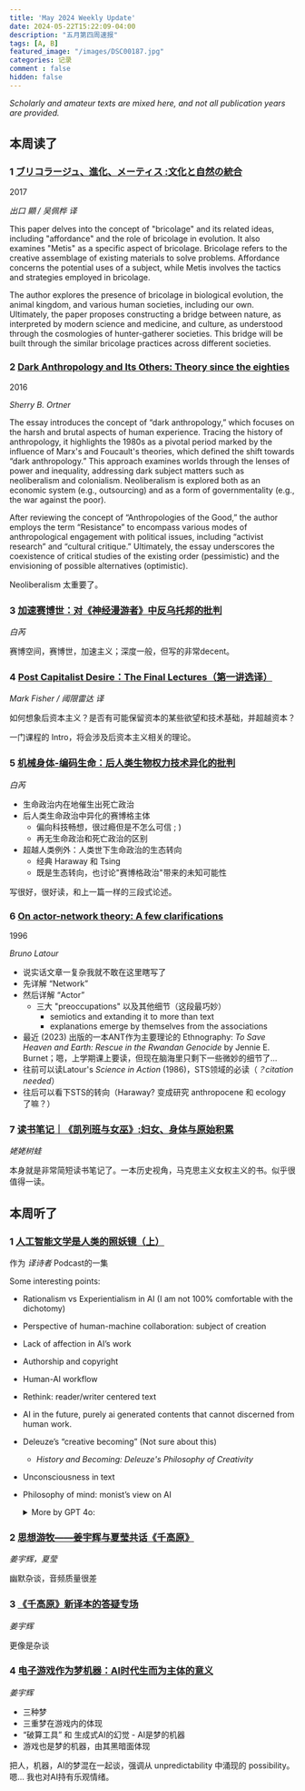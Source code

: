 ```yaml
---
title: 'May 2024 Weekly Update'
date: 2024-05-22T15:22:09-04:00
description: "五月第四周速报"
tags: [A, B]
featured_image: "/images/DSC00187.jpg"
categories: 记录
comment : false
hidden: false
---
```


*Scholarly and amateur texts are mixed here, and not all publication years are provided.*

## 本周读了

### 1 [ブリコラージュ、進化、メーティス :文化と自然の統合](https://mp.weixin.qq.com/s?__biz=MzU5NDMzMTcyMQ==&mid=2247486859&idx=1&sn=709d5a1b632653cb6a144488821ad4a7&chksm=fe039cadc97415bbbd121d886287ae84f72811f9b2f7b3732c5076a5fc34cacb38db193f6054&scene=178&cur_album_id=2608437120646692864#rd)

2017

*出口 顯 / 吴佩桦 译*

This paper delves into the concept of "bricolage" and its related ideas, including "affordance" and the role of bricolage in evolution. It also examines "Metis" as a specific aspect of bricolage. Bricolage refers to the creative assemblage of existing materials to solve problems. Affordance concerns the potential uses of a subject, while Metis involves the tactics and strategies employed in bricolage.

The author explores the presence of bricolage in biological evolution, the animal kingdom, and various human societies, including our own. Ultimately, the paper proposes constructing a bridge between nature, as interpreted by modern science and medicine, and culture, as understood through the cosmologies of hunter-gatherer societies. This bridge will be built through the similar bricolage practices across different societies.

### 2 [Dark Anthropology and Its Others: Theory since the eighties](https://www.journals.uchicago.edu/doi/10.14318/hau6.1.004#_i7)

2016

*Sherry B. Ortner*

The essay introduces the concept of “dark anthropology,” which focuses on the harsh and brutal aspects of human experience. Tracing the history of anthropology, it highlights the 1980s as a pivotal period marked by the influence of Marx's and Foucault's theories, which defined the shift towards “dark anthropology.” This approach examines worlds through the lenses of power and inequality, addressing dark subject matters such as neoliberalism and colonialism. Neoliberalism is explored both as an economic system (e.g., outsourcing) and as a form of governmentality (e.g., the war against the poor).

After reviewing the concept of “Anthropologies of the Good,” the author employs the term “Resistance” to encompass various modes of anthropological engagement with political issues, including “activist research” and “cultural critique.” Ultimately, the essay underscores the coexistence of critical studies of the existing order (pessimistic) and the envisioning of possible alternatives (optimistic).

Neoliberalism 太重要了。

### 3 [加速赛博世：对《神经漫游者》中反乌托邦的批判](https://mp.weixin.qq.com/s/YKsVtUWPs9DADNwkS8EzQw)

*白芮*

赛博空间，赛博世，加速主义；深度一般，但写的非常decent。

### 4 [Post Capitalist Desire：The Final Lectures（第一讲选译）](https://mp.weixin.qq.com/s/xD0TJAwLWOkCZZuq7sRfVg)

*Mark Fisher / 阈限雷达 译*

如何想象后资本主义？是否有可能保留资本的某些欲望和技术基础，并超越资本？

一门课程的 Intro，将会涉及后资本主义相关的理论。


### 5 [机械身体-编码生命：后人类生物权力技术异化的批判](https://mp.weixin.qq.com/s/iMdv9Tcael6j7rcMJQzsFw)

*白芮*

- 生命政治内在地催生出死亡政治
- 后人类生命政治中异化的赛博格主体
  - 偏向科技畅想，很过瘾但是不怎么可信 ; )
  - 再无生命政治和死亡政治的区别
- 超越人类例外：人类世下生命政治的生态转向
  - 经典 Haraway 和 Tsing 
  - 既是生态转向，也讨论"赛博格政治"带来的未知可能性

写很好，很好读，和上一篇一样的三段式论述。

### 6 [On actor-network theory: A few clarifications](https://www.jstor.org/stable/40878163)

1996

*Bruno Latour*
- 说实话文章一复杂我就不敢在这里瞎写了
- 先详解 “Network” 
- 然后详解 “Actor”
  - 三大 "preoccupations" 以及其他细节（这段最巧妙）
    - semiotics and extanding it to more than text
    - explanations emerge by themselves from the associations
- 最近 (2023) 出版的一本ANT作为主要理论的 Ethnography: *To Save Heaven and Earth: Rescue in the Rwandan Genocide* by Jennie E. Burnet；嗯，上学期课上要读，但现在脑海里只剩下一些微妙的细节了...
- 往前可以读Latour's *Science in Action* (1986)，STS领域的必读（*？citation needed*）
- 往后可以看下STS的转向（Haraway? 变成研究 anthropocene 和 ecology 了嘛？）

### 7 [读书笔记｜《凯列班与女巫》:妇女、身体与原始积累](https://mp.weixin.qq.com/s/CpmoAi0RAsjE7rozKFXV_w)

*姥姥树蛙*

本身就是非常简短读书笔记了。一本历史视角，马克思主义女权主义的书。似乎很值得一读。

## 本周听了
### 1 [人工智能文学是人类的照妖镜（上）](https://www.xiaoyuzhoufm.com/episode/66449874251bd96e6c86979d)

作为 *译诗者* Podcast的一集

Some interesting points:
-	Rationalism vs Experientialism in AI (I am not 100% comfortable with the dichotomy)
-	Perspective of human-machine collaboration: subject of creation
-	Lack of affection in AI’s work
-	Authorship and copyright
-	Human-AI workflow
-	Rethink: reader/writer centered text
-	AI in the future, purely ai generated contents that cannot discerned from human work.
-	Deleuze’s “creative becoming” (Not sure about this)
    -	*History and Becoming: Deleuze's Philosophy of Creativity*
-	Unconsciousness in text
-	Philosophy of mind: monist’s view on AI
    <details>
        <summary>More by GPT 4o:</summary>

        （刚刚在上面忍住没有放 GPT 4o 给的 ANT 的例子，这里忍不住了）

        In the philosophy of mind, monism is the view that there is only one kind of substance or fundamental reality, which contrasts with dualism (the view that there are two kinds of substances, such as mind and body). Your question about text, AI, and the mind can be explored from this perspective.

        You can indeed argue that text is an assembly of various signs (words, symbols, etc.) that influence the mind, and that AI creating texts is not fundamentally different from humans creating texts. Here are some points to consider:

        1. **Symbol Manipulation**: Both humans and AI manipulate symbols (words, sentences) according to certain rules. For AI, these rules are encoded in algorithms and models trained on large datasets, while for humans, these rules are learned through experience and education.

        2. **Production and Interpretation**: The production of text by both AI and humans involves generating sequences of symbols that convey meaning. The interpretation of text by a human mind involves understanding these symbols based on prior knowledge and context. From a monist perspective, this process might be seen as purely physical or computational, whether done by a brain or a machine.

        3. **Functionalism**: In the philosophy of mind, functionalism is the idea that what matters for the mind are the functions and processes it performs, not the specific physical substrate that performs them. According to functionalism, if an AI performs the same functions in generating and understanding text as a human does, then there is no fundamental difference in this aspect of their operations.

        4. **Information Processing**: Both human minds and AI systems can be viewed as information processors. The creation of text by AI can be seen as an advanced form of information processing, similar to how humans process and generate text based on their neural architecture.

        5. **Emergent Properties**: One might argue that the emergent properties of human thought and creativity are different from AI's text generation, which is based on patterns in data rather than subjective experiences. However, from a strict monist and functionalist viewpoint, these emergent properties are still the result of underlying physical processes, whether in neurons or in silicon.

        In conclusion, from a monist perspective, it is plausible to say that AI creating texts is not fundamentally different from humans creating texts, as both processes involve the assembly and manipulation of symbols according to certain rules and functions. However, this view can be debated, especially when considering the subjective experiences and consciousness associated with human text creation.
    </details>

### 2 [思想游牧——姜宇辉与夏莹共话《千高原》](https://www.bilibili.com/video/BV1e84y1T79i/)

*姜宇辉，夏莹*

幽默杂谈，音频质量很差

### 3 [《千高原》新译本的答疑专场](https://www.bilibili.com/video/BV1pN411A7mP)

*姜宇辉*

更像是杂谈

### 4 [电子游戏作为梦机器：AI时代生而为主体的意义](https://www.bilibili.com/video/BV1Aj41187QY/)

*姜宇辉*

- 三种梦
- 三重梦在游戏内的体现
- “破算工具” 和 生成式AI的幻觉 - AI是梦的机器
- 游戏也是梦的机器，由其黑暗面体现

把人，机器，AI的梦混在一起谈，强调从 unpredictability 中涌现的 possibility。嗯... 我也对AI持有乐观情绪。



